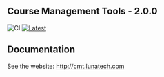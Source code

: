 ## Course Management Tools - 2.0.0

![CI](https://github.com/lunatech-labs/course-management-tools/workflows/CI/badge.svg)
<a href="https://github.com/lunatech-labs/course-management-tools/releases/latest">
![Latest](https://img.shields.io/github/v/release/lunatech-labs/course-management-tools?label=latest%20version)
</a>

## Documentation

See the website: http://cmt.lunatech.com
